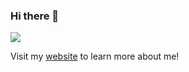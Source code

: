 ### Hi there 👋

 ![](https://visitor-badge.laobi.icu/badge?page_id=Truimo.readme)

Visit my [website](https://www.qxm.me/) to learn more about me!
